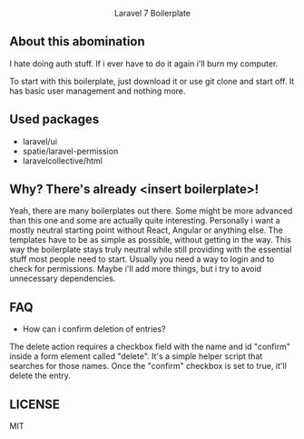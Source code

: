 <p align="center">Laravel 7 Boilerplate</p>

## About this abomination

I hate doing auth stuff. If i ever have to do it again i'll burn my computer.

To start with this boilerplate, just download it or use git clone and start off. It has basic user management and nothing more.


## Used packages

- laravel/ui
- spatie/laravel-permission
- laravelcollective/html


## Why? There's already \<insert boilerplate\>!

Yeah, there are many boilerplates out there. Some might be more advanced than this one and some are actually quite interesting. Personally i want a mostly neutral starting point without React, Angular or anything else. The templates have to be as simple as possible, without getting in the way. This way the boilerplate stays truly neutral while still providing with the essential stuff most people need to start. Usually you need a way to login and to check for permissions. Maybe i'll add more things, but i try to avoid unnecessary dependencies.

## FAQ

- How can i confirm deletion of entries?

The delete action requires a checkbox field with the name and id "confirm" inside a form element called "delete". It's a simple helper script that searches for those names. Once the "confirm" checkbox is set to true, it'll delete the entry.

## LICENSE

MIT
